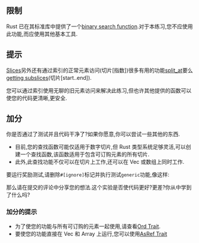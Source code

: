 ## 限制

Rust 已在其标准库中提供了一个[binary search function](https://doc.rust-lang.org/std/primitive.slice.html#method.binary_search).对于本练习,您不应使用此功能,而应使用其他基本工具.

## 提示

[Slices](https://doc.rust-lang.org/book/2018-edition/ch04-03-slices.html)另外还有通过索引的正常元素访问(切片[指数])很多有用的功能[split_at](https://doc.rust-lang.org/std/primitive.slice.html#method.split_at)要么[getting
subslices](https://doc.rust-lang.org/std/primitive.slice.html#method.get)(切片[start..end]).

您可以通过索引使用无聊的旧元素访问来解决此练习,但也许其他提供的函数可以使您的代码更清晰,更安全.

## 加分

你是否通过了测试并且代码干净了?如果你愿意,你可以尝试一些其他的东西.

- 目前,您的查找函数可能仅适用于数字切片,但 Rust 类型系统足够灵活,可以创建一个查找函数,该函数适用于包含可订购元素的所有切片.
- 此外,此查找功能不仅可以在切片上工作,还可以在 Vec 或数组上同时工作.

要运行奖励测试,请删除`#[ignore]`标记并执行测试`generic`功能,像这样:

那么请在提交的评论中分享您的想法.这个实验是否使代码更好?更差?你从中学到了什么吗?

### 加分的提示

- 为了使您的功能与所有可订购的元素一起使用,请查看[Ord Trait](https://doc.rust-lang.org/std/cmp/trait.Ord.html).
- 要使您的功能直接在 Vec 和 Array 上运行,您可以使用[AsRef Trait](https://doc.rust-lang.org/std/convert/trait.AsRef.html)
